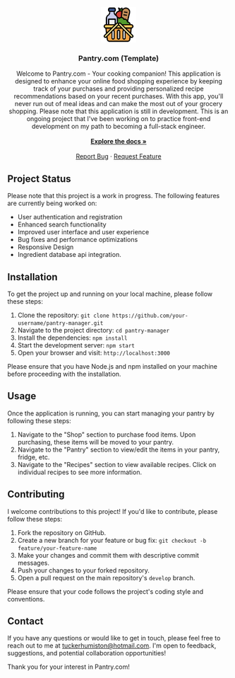 <!-- PROJECT LOGO -->
<br />
<div align="center">
  <a href="https://github.com/github_username/repo_name">
    <img src="/public/Logo.png" width="80" height="80">
  </a>

<h3 align="center">Pantry.com (Template)</h3>

  <p align="center">
    Welcome to Pantry.com - Your cooking companion! This application is designed to enhance your online food shopping experience by keeping track of your purchases and providing personalized recipe recommendations based on your recent purchases. With this app, you'll never run out of meal ideas and can make the most out of your grocery shopping.
    Please note that this application is still in development. This is an ongoing project that I've been working on to practice front-end development on my path to becoming a full-stack engineer.
    <br />
    <br />
    <a href="https://github.com/tuckerhumiston/pantry.com"><strong>Explore the docs »</strong></a>
    <br />
    <br />
    <a href="https://github.com/tuckerhumiston/pantry.com/issues">Report Bug</a>
    ·
    <a href="https://github.com/tuckerhumiston/pantry.com/issues">Request Feature</a>
  </p>
</div>


## Project Status

Please note that this project is a work in progress. The following features are currently being worked on:

- User authentication and registration
- Enhanced search functionality
- Improved user interface and user experience
- Bug fixes and performance optimizations
- Responsive Design
- Ingredient database api integration.

## Installation

To get the project up and running on your local machine, please follow these steps:

1. Clone the repository: `git clone https://github.com/your-username/pantry-manager.git`
2. Navigate to the project directory: `cd pantry-manager`
3. Install the dependencies: `npm install`
4. Start the development server: `npm start`
5. Open your browser and visit: `http://localhost:3000`

Please ensure that you have Node.js and npm installed on your machine before proceeding with the installation.

## Usage

Once the application is running, you can start managing your pantry by following these steps:

1. Navigate to the "Shop" section to purchase food items. Upon purchasing, these items will be moved to your pantry.
2. Navigate to the "Pantry" section to view/edit the items in your pantry, fridge, etc.
3. Navigate to the "Recipes" section to view available recipes. Click on individual recipes to see more information.

## Contributing

I welcome contributions to this project! If you'd like to contribute, please follow these steps:

1. Fork the repository on GitHub.
2. Create a new branch for your feature or bug fix: `git checkout -b feature/your-feature-name`
3. Make your changes and commit them with descriptive commit messages.
4. Push your changes to your forked repository.
5. Open a pull request on the main repository's `develop` branch.

Please ensure that your code follows the project's coding style and conventions.

## Contact

If you have any questions or would like to get in touch, please feel free to reach out to me at tuckerhumiston@hotmail.com. I'm open to feedback, suggestions, and potential collaboration opportunities!

Thank you for your interest in Pantry.com!
